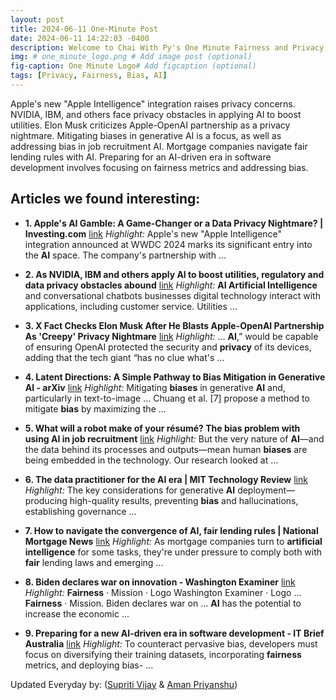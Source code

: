 ```yaml
---
layout: post
title: 2024-06-11 One-Minute Post
date: 2024-06-11 14:22:03 -0400
description: Welcome to Chai With Py's One Minute Fairness and Privacy, which aims to provide you the current happenings in the world of Fairness, Privacy, and AI.
img: # one_minute_logo.png # Add image post (optional)
fig-caption: One Minute Logo# Add figcaption (optional)
tags: [Privacy, Fairness, Bias, AI]
---
```


Apple's new "Apple Intelligence" integration raises privacy concerns. NVIDIA, IBM, and others face privacy obstacles in applying AI to boost utilities. Elon Musk criticizes Apple-OpenAI partnership as a privacy nightmare. Mitigating biases in generative AI is a focus, as well as addressing bias in job recruitment AI. Mortgage companies navigate fair lending rules with AI. Preparing for an AI-driven era in software development involves focusing on fairness metrics and addressing bias.

## Articles we found interesting:

- **1. Apple&#39;s <b>AI</b> Gamble: A Game-Changer or a Data <b>Privacy</b> Nightmare? | Investing.com** [link](https://www.investing.com/analysis/apples-ai-gamble-a-gamechanger-or-a-data-privacy-nightmare-200649131)
_Highlight:_ Apple&#39;s new &quot;Apple Intelligence&quot; integration announced at WWDC 2024 marks its significant entry into the <b>AI</b> space. The company&#39;s partnership with&nbsp;...

- **2. As NVIDIA, IBM and others apply <b>AI</b> to boost utilities, regulatory and data <b>privacy</b> obstacles abound** [link](https://www.utilitydive.com/news/nvidia-ibm-schneider-utilidata-ai-utility-regulation-grid-distribution/716538/)
_Highlight:_ <b>AI Artificial Intelligence</b> and conversational chatbots businesses digital technology interact with applications, including customer service. Utilities&nbsp;...

- **3. X Fact Checks Elon Musk After He Blasts Apple-OpenAI Partnership As &#39;Creepy&#39; <b>Privacy</b> Nightmare** [link](https://www.forbes.com/sites/roberthart/2024/06/11/x-fact-checks-elon-musk-after-he-blasts-apple-openai-partnership-as-creepy-privacy-nightmare/)
_Highlight:_ ... <b>AI</b>,” would be capable of ensuring OpenAI protected the security and <b>privacy</b> of its devices, adding that the tech giant “has no clue what&#39;s&nbsp;...

- **4. Latent Directions: A Simple Pathway to <b>Bias</b> Mitigation in Generative <b>AI</b> - arXiv** [link](https://arxiv.org/html/2406.06352v1)
_Highlight:_ Mitigating <b>biases</b> in generative <b>AI</b> and, particularly in text-to-image ... Chuang et al. [7] propose a method to mitigate <b>bias</b> by maximizing the&nbsp;...

- **5. What will a robot make of your résumé? The <b>bias</b> problem with using <b>AI</b> in job recruitment** [link](https://phys.org/news/2024-06-robot-rsum-bias-problem-ai.html)
_Highlight:_ But the very nature of <b>AI</b>—and the data behind its processes and outputs—mean human <b>biases</b> are being embedded in the technology. Our research looked at&nbsp;...

- **6. The data practitioner for the <b>AI</b> era | MIT Technology Review** [link](https://www.technologyreview.com/2024/06/10/1093132/the-data-practitioner-for-the-ai-era/)
_Highlight:_ The key considerations for generative <b>AI</b> deployment—producing high-quality results, preventing <b>bias</b> and hallucinations, establishing governance&nbsp;...

- **7. How to navigate the convergence of <b>AI</b>, <b>fair</b> lending rules | National Mortgage News** [link](https://www.nationalmortgagenews.com/news/how-to-navigate-the-convergence-of-ai-fair-lending-rules)
_Highlight:_ As mortgage companies turn to <b>artificial intelligence</b> for some tasks, they&#39;re under pressure to comply both with <b>fair</b> lending laws and emerging&nbsp;...

- **8. Biden declares war on innovation - Washington Examiner** [link](https://www.washingtonexaminer.com/restoring-america/fairness-justice/3033832/biden-declares-war-on-innovation/)
_Highlight:_ <b>Fairness</b> &middot; Mission &middot; Logo Washington Examiner &middot; Logo ... <b>Fairness</b> &middot; Mission. Biden declares war on ... <b>AI</b> has the potential to increase the economic&nbsp;...

- **9. Preparing for a new <b>AI</b>-driven era in software development - IT Brief Australia** [link](https://itbrief.com.au/story/preparing-for-a-new-ai-driven-era-in-software-development)
_Highlight:_ To counteract pervasive bias, developers must focus on diversifying their training datasets, incorporating <b>fairness</b> metrics, and deploying bias-&nbsp;...


Updated Everyday by: (<a href="https://supritivijay.github.io/">Supriti Vijay</a> & <a href="https://amanpriyanshu.github.io/">Aman Priyanshu</a>)
